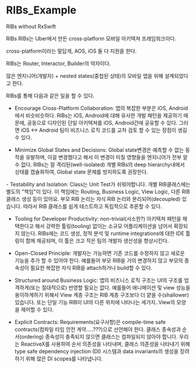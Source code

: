 # RIBs_Example
RIBs without RxSwift

RIBs
RIBs는 Uber에서 만든 cross-platform 모바일 아키텍쳐 프레임워크이다.

cross-platform이라는 말답게, AOS, iOS 둘 다 지원을 한다.

RIBs는 Router, Interactor, Builder의 약자이다.

많은 엔지니어(개발자) + nested states(중첩된 상태)의 모바일 앱을 위해 설계되었다고 한다.

RIBs를 통해 다음과 같은 일을 할 수 있다.

- Encourage Cross-Platform Collaboration: 
앱의 복잡한 부분은 iOS, Android에서 비슷비슷하다. RIBs는 iOS, Android에 대해 유사한 개발 패턴을 제공하기 때문에, 공동으로 디자인된 단일 아키텍쳐를 iOS, Android간에 공유할 수 있다. 그러면 iOS <-> Android 팀이 비즈니스 로직 코드를 교차 검토 할 수 있는 장점이 생길 수 있다.
 
- Minimize Global States and Decisions:
Global state변경은 예측할 수 없는 동작을 유발하며, 이걸 변경했다고 해서 이 변경이 미칠 영향들을 엔지니어가 전부 알 수 없다.
RIBs는 잘 격리된(well-isolated) 개별 RIBs의 deep hierarchy내에서 상태를 캡슐화하여, Global state 문제를 방지하도록 권장한다.
 
- Testability and Isolation: 
Class는 Unit Test가 쉬워야합니다. 개별 RIB클래스에는 별도의 "책임"이 있다. 이 책임에는 Routing, Business Logic, View Logic, 다른 RIB 클래스 생성 등이 있어요. 부모 RIB 논리는 자식 RIB 논리와 분리되어(decoupled) 있습니다. 따라서 RIB 클래스를 쉽게 테스트하고 독립적으로 추론할 수 있다. 
 
- Tooling for Developer Productivity: 
non-trivial(사소한?) 아키텍쳐 패턴을 채택한다고 해서 강력한 툴링(tooling) 없이는 소규모 어플리케이션을 넘어서 확장되지 않는다. RIBs에는 코드 생성, 정적 분석 및 runtime integrations에 대한 IDE 툴링이 함께 제공되며, 이 툴은 크고 작은 팀의 개발자 생산성을 향상시킨다.

- Open-Closed Principle: 개발자는 가능하면 기존 코드를 수정하지 않고 새로운 기능을 추가 할 수 있어야 한다. 예를들어 부모 RIB을 거의 변경하지 않고 부모의 종속성이 필요한 복잡한 자식 RIB을 attach하거나 build할 수 있다.

- Structured around Business Logic: 
앱의 비즈니스 로직 구조는 UI의 구조를 엄격하게(또는 절대적으로) 반영할 필요는 없다. 예를들어 애니메이션 및 view 성능을 용이하게하기 위해서 View 계층 구조는 RIB 계층 구조보다 더 얕을 수(shallower) 있습니다. 
또는 단일 기능 RIB이 UI의 다른 위치에 나타나는 세가지..View의 모양을 제어할 수 있다.
 
- Explicit Contracts:
Requirements(요구사항)은 compile-time safe contracts(컴파일 타임 안전 계약.....???)으로 선언해야 한다.
클래스 종속성과 순서(ordering) 종속성이 충족되지 않으면 클래스는 컴파일되지 않아야 합니다. 우리는 ReactiveX를 사용하여 순서 의존성을 나타내며, 클래스 의존성을 나타내기 위해 type safe dependency injection (DI) 시스템과 data invariants의 생성을 장려하기 위해 많은 DI scopes를 나타냅니다. 

